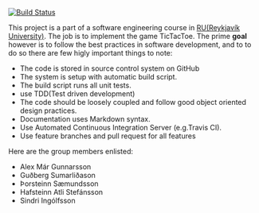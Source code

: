 [![Build Status](https://travis-ci.org/titanicfloatnone/ticTac.svg?branch=master)](https://travis-ci.org/titanicfloatnone/ticTac)

This project is a part of a software engineering course in [RU(Reykjavík University)](https://www.ru.is/). The job is to implement the game TicTacToe. 
The prime **goal** however is to follow the best practices in software development, and to to do so there are few higly important things to note: 


* The code is stored in source control system on GitHub
* The system is setup with automatic build script.
* The build script runs all unit tests.
* use TDD(Test driven development)
* The code should be loosely coupled and follow good object oriented
design practices.
* Documentation uses Markdown syntax.
* Use Automated Continuous Integration Server (e.g.Travis CI).
* Use feature branches and pull request for all features


Here are the group members enlisted: 
* Alex Már Gunnarsson	
* Guðberg Sumarliðason
* Þorsteinn Sæmundsson
* Hafsteinn Atli Stefánsson
* Sindri Ingólfsson
